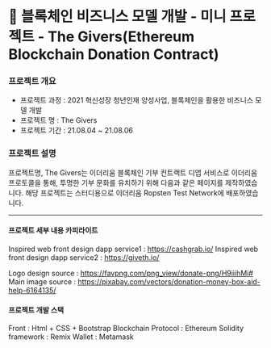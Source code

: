 # 🔗 블록체인 비즈니스 모델 개발 - 미니  프로젝트 - The Givers(Ethereum Blockchain Donation Contract)

### 프로젝트 개요

-   프로젝트 과정 : 2021 혁신성장 청년인재 양성사업, 블록체인을 활용한 비즈니스 모델 개발
-   프로젝트 명 : The Givers
-   프로젝트 기간 : 21.08.04 ~ 21.08.06

### 프로젝트 설명

프로젝트명, The Givers는 이더리움 블록체인 기부 컨트랙트 디앱 서비스로 이더리움 프로토콜을 통해, 투명한 기부 문화를 유치하기 위해 다음과 같은 페이지를 제작하였습니다. 해당 프로젝트는 스터디용으로 이더리움 Ropsten Test Network에 배포하였습니다.

---

#### 프로젝트 세부 내용 카피라이트

Inspired web front design dapp service1 : https://cashgrab.io/
Inspired web front design dapp service2 : https://giveth.io/

Logo design source : https://favpng.com/png_view/donate-png/H9iiihMi#
Main image source : https://pixabay.com/vectors/donation-money-box-aid-help-6164135/

#### 프로젝트 개발 스택

Front : Html + CSS + Bootstrap
Blockchain Protocol : Ethereum
Solidity framework : Remix
Wallet : Metamask